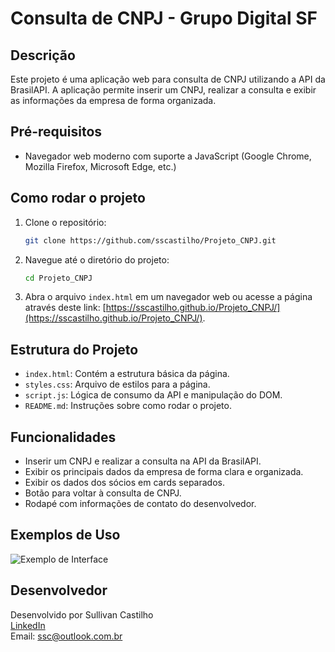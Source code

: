 # Consulta de CNPJ - Grupo Digital SF

## Descrição

Este projeto é uma aplicação web para consulta de CNPJ utilizando a API da BrasilAPI. A aplicação permite inserir um CNPJ, realizar a consulta e exibir as informações da empresa de forma organizada.

## Pré-requisitos

- Navegador web moderno com suporte a JavaScript (Google Chrome, Mozilla Firefox, Microsoft Edge, etc.)

## Como rodar o projeto

1. Clone o repositório:
    ```bash
    git clone https://github.com/sscastilho/Projeto_CNPJ.git
    ```

2. Navegue até o diretório do projeto:
    ```bash
    cd Projeto_CNPJ
    ```

3. Abra o arquivo `index.html` em um navegador web ou acesse a página através deste link: [https://sscastilho.github.io/Projeto_CNPJ/](https://sscastilho.github.io/Projeto_CNPJ/).

## Estrutura do Projeto

- `index.html`: Contém a estrutura básica da página.
- `styles.css`: Arquivo de estilos para a página.
- `script.js`: Lógica de consumo da API e manipulação do DOM.
- `README.md`: Instruções sobre como rodar o projeto.

## Funcionalidades

- Inserir um CNPJ e realizar a consulta na API da BrasilAPI.
- Exibir os principais dados da empresa de forma clara e organizada.
- Exibir os dados dos sócios em cards separados.
- Botão para voltar à consulta de CNPJ.
- Rodapé com informações de contato do desenvolvedor.

## Exemplos de Uso

![Exemplo de Interface](link-para-imagem-de-exemplo.png)

## Desenvolvedor

Desenvolvido por Sullivan Castilho  
[LinkedIn](https://www.linkedin.com/in/sullivan-castilho)  
Email: [ssc@outlook.com.br](mailto:ssc@outlook.com.br)